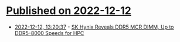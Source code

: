# [Published on 2022-12-12](index.md)

* [2022-12-12, 13:20:37](https://news.ycombinator.com/item?id=33954352) - [SK Hynix Reveals DDR5 MCR DIMM, Up to DDR5-8000 Speeds for HPC](https://www.anandtech.com/show/18683/sk-hynix-reveals-mcr-dimm-up-to-8gbps-bandwidth-for-hpc)
